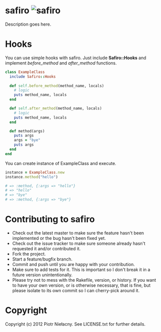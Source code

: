 safiro ![safiro](http://img692.imageshack.us/img692/1622/szafir.png)
======

Description goes here.

Hooks
=====

You can use simple hooks with safiro. Just include **Safiro::Hooks** and implement *before_method* and *after_method* functions.

```ruby
class ExampleClass
  include Safiro::Hooks
  
  def self.before_method(method_name, locals)
    # logic
    puts method_name, locals
  end

  def self.after_method(method_name, locals)
    # logic
    puts method_name, locals
  end

  def method(args)
    puts args
    args = "bye"
    puts args
  end
end
```

You can create instance of ExampleClass and execute.

```ruby
instance = ExampleClass.new
instance.method("hello")

# => :method, {:args => "hello"}
# => "hello"
# => "bye"
# => :method, {:args => "bye"}
```

Contributing to safiro
======================
 
* Check out the latest master to make sure the feature hasn't been implemented or the bug hasn't been fixed yet.
* Check out the issue tracker to make sure someone already hasn't requested it and/or contributed it.
* Fork the project.
* Start a feature/bugfix branch.
* Commit and push until you are happy with your contribution.
* Make sure to add tests for it. This is important so I don't break it in a future version unintentionally.
* Please try not to mess with the Rakefile, version, or history. If you want to have your own version, or is otherwise necessary, that is fine, but please isolate to its own commit so I can cherry-pick around it.

Copyright
=========

Copyright (c) 2012 Piotr Niełacny. See LICENSE.txt for
further details.

